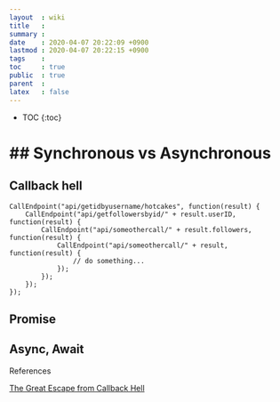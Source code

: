 ```yaml
---
layout  : wiki
title   : 
summary : 
date    : 2020-04-07 20:22:09 +0900
lastmod : 2020-04-07 20:22:15 +0900
tags    : 
toc     : true
public  : true
parent  : 
latex   : false
---
```

* TOC
{:toc}

# ## Synchronous vs Asynchronous

## Callback hell

    CallEndpoint("api/getidbyusername/hotcakes", function(result) {
    	CallEndpoint("api/getfollowersbyid/" + result.userID, function(result) {
    		CallEndpoint("api/someothercall/" + result.followers, function(result) {
    			CallEndpoint("api/someothercall/" + result, function(result) {
    				// do something...
    			});
    		});
    	});
    });

## Promise

## Async, Await

References

[The Great Escape from Callback Hell](https://medium.com/@js_tut/the-great-escape-from-callback-hell-3006fa2c82e)
